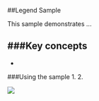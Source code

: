 ##Legend Sample 

This sample demonstrates ...

###Key concepts
- 
-

###Using the sample
1. 
2. 

![](/image.png)





